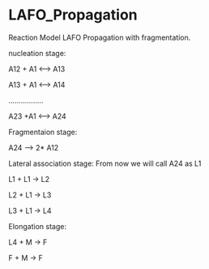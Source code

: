 # LAFO_Propagation
Reaction Model LAFO Propagation with fragmentation. 

nucleation stage:

A12 + A1 <--> A13

A13 + A1 <--> A14

.................

A23 +A1 <--> A24

Fragmentaion stage:

A24 --> 2* A12

Lateral association stage:
From now we will call A24 as L1

L1 + L1 -> L2

L2 + L1 -> L3

L3 + L1 -> L4

Elongation stage:

L4 + M -> F

F + M -> F

